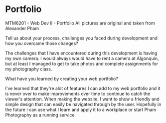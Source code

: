 # Portfolio
MTM6201 - Web Dev II - Portfolio
All pictures are original and taken from Alexander Pham



Tell us about your process, challenges you faced during development and how you overcame those changes?

The challenges that I have encountered during this development is having my own camera. I would always would have to rent a camera at Algonquin, but at least I managed to get to take photos and complete assignments for my photography class.

What have you learned by creating your web portfolio?

I've learned that they're alot of features I can add to my web portfolio and 
it is never over to make improvements over time to continue to catch the viewer's attention.
When making the website, I want to show a friendly and simple design that can easily be navigated through by the user. 
Hopefully in the future I can use what I learn and apply it to a workplace or start Pham Photography as a running service. 
